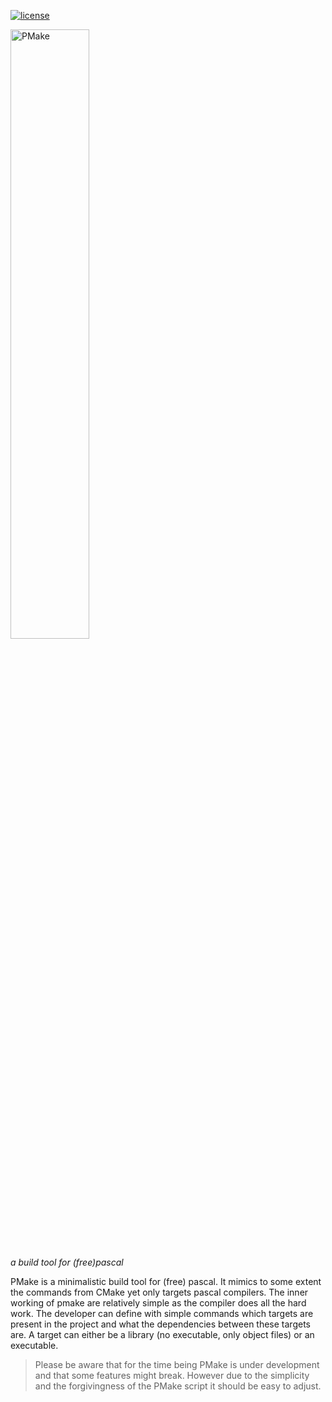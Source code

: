 [![license](https://img.shields.io/badge/license-%20GPL--2-blue.svg)](../master/LICENSE)

<img src="https://github.com/daar/pmake/blob/master/logo/pmake_logo.png" alt="PMake" width="50%" height="50%"/>

*a build tool for (free)pascal*

PMake is a minimalistic build tool for (free) pascal. It mimics to some extent the commands from CMake yet only targets pascal compilers. The inner working of pmake are relatively simple as the compiler does all the hard work. The developer can define with simple commands which targets are present in the project and what the dependencies between these targets are. A target can either be a library (no executable, only object files) or an executable.

> Please be aware that for the time being PMake is under development and that some features might break. However due to the simplicity and the forgivingness of the PMake script it should be easy to adjust.
